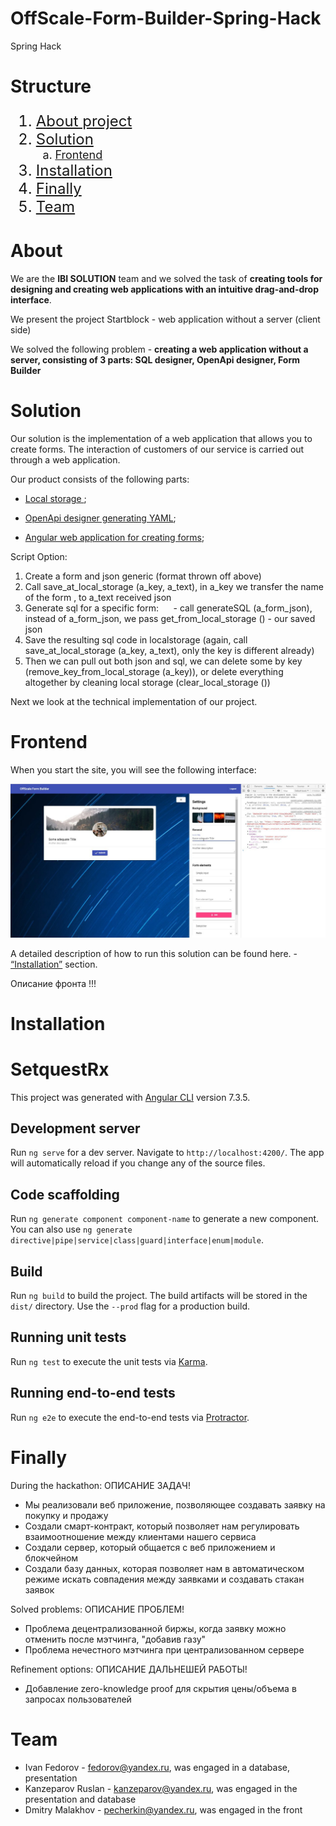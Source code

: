 # OffScale-Form-Builder-Spring-Hack
Spring Hack 


# Structure

<ol type="1" style="font-size: x-large;">
  <li> <a href="#about">About project</a>
  <li> <a href="#solution">Solution</a>
<ol type="a" style="font-size: large;">
  <li> <a href="#frontend">Frontend</a>
</ol>
  <li> <a href="#installation">Installation</a>
  <li> <a href="#finally">Finally</a>
  <li> <a href="#team">Team</a>
</ol>

# About
We are the **IBI SOLUTION** team and we solved the task of **creating tools for designing and creating web applications with an intuitive drag-and-drop interface**.

We present the project Startblock - web application without a server (client side)

We solved the following problem - **creating a web application without a server, consisting of 3 parts: SQL designer, OpenApi designer, Form Builder**

# Solution

Our solution is the implementation of a web application that allows you to create forms. The interaction of customers of our service is carried out through a web application.

Our product consists of the following parts:

* <a href="https://github.com/Hennessy811/OffScale-Form-Builder-Spring-Hack/blob/master/sql%26yaml/localstorage.js">Local storage </a>;

* <a href="https://github.com/Hennessy811/OffScale-Form-Builder-Spring-Hack/blob/master/sql%26yaml/sql_yaml_generator.js">OpenApi designer generating YAML</a>;

* <a href="https://github.com/Hennessy811/OffScale-Form-Builder-Spring-Hack/tree/master/src">Angular web application for creating forms</a>;

Script Option:
1. Create a form and json generic (format thrown off above)
2. Call save_at_local_storage (a_key, a_text), in a_key we transfer the name of the form <FORMNAME>, to a_text received json
3. Generate sql for a specific form:
     - call generateSQL (a_form_json), instead of a_form_json, we pass get_from_local_storage (<FORMNAME>) - our saved json
4. Save the resulting sql code in localstorage (again, call save_at_local_storage (a_key, a_text), only the key is different already)
5. Then we can pull out both json and sql, we can delete some by key (remove_key_from_local_storage (a_key)), or delete everything altogether by cleaning local storage (clear_local_storage ())

Next we look at the technical implementation of our project.

# Frontend

When you start the site, you will see the following interface:

![Screenshot](a49e1022-55a2-4e1c-9c42-322ab7c938a7.jpg)

A detailed description of how to run this solution can be found here. - <a href="#installation">“Installation”</a> section.

Описание фронта !!!

# Installation
# SetquestRx

This project was generated with [Angular CLI](https://github.com/angular/angular-cli) version 7.3.5.

## Development server

Run `ng serve` for a dev server. Navigate to `http://localhost:4200/`. The app will automatically reload if you change any of the source files.

## Code scaffolding

Run `ng generate component component-name` to generate a new component. You can also use `ng generate directive|pipe|service|class|guard|interface|enum|module`.

## Build

Run `ng build` to build the project. The build artifacts will be stored in the `dist/` directory. Use the `--prod` flag for a production build.

## Running unit tests

Run `ng test` to execute the unit tests via [Karma](https://karma-runner.github.io).

## Running end-to-end tests

Run `ng e2e` to execute the end-to-end tests via [Protractor](http://www.protractortest.org/).

# Finally

During the hackathon:
ОПИСАНИЕ ЗАДАЧ!
- Мы реализовали веб приложение, позволяющее создавать заявку на покупку и продажу
- Создали смарт-контракт, который позволяет нам регулировать взаимоотношение между клиентами нашего сервиса
- Создали сервер, который общается с веб приложением и блокчейном
- Создали базу данных, которая позволяет нам в автоматическом режиме искать совпадения между заявками и создавать стакан заявок

Solved problems:
ОПИСАНИЕ ПРОБЛЕМ!
- Проблема децентрализованной биржы, когда заявку можно отменить после мэтчинга, "добавив газу"
- Проблема нечестного мэтчинга при централизованном сервере

Refinement options:
ОПИСАНИЕ ДАЛЬНЕШЕЙ РАБОТЫ!
- Добавление zero-knowledge proof для скрытия цены/объема в запросах пользователей

# Team

- Ivan Fedorov - fedorov@yandex.ru, was engaged in a database, presentation
- Kanzeparov Ruslan - kanzeparov@yandex.ru, was engaged in the presentation and database
- Dmitry Malakhov - pecherkin@yandex.ru, was engaged in the front



